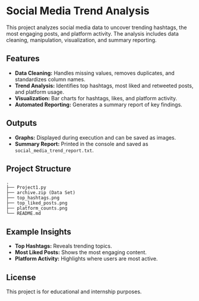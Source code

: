 # Social Media Trend Analysis

This project analyzes social media data to uncover trending hashtags, the most engaging posts, and platform activity. The analysis includes data cleaning, manipulation, visualization, and summary reporting.

## Features

- **Data Cleaning:** Handles missing values, removes duplicates, and standardizes column names.
- **Trend Analysis:** Identifies top hashtags, most liked and retweeted posts, and platform usage.
- **Visualization:** Bar charts for hashtags, likes, and platform activity.
- **Automated Reporting:** Generates a summary report of key findings.



## Outputs

- **Graphs:** Displayed during execution and can be saved as images.
- **Summary Report:** Printed in the console and saved as `social_media_trend_report.txt`.

## Project Structure

```
.
├── Project1.py
├── archive.zip (Data Set)
├── top_hashtags.png
├── top_liked_posts.png
├── platform_counts.png
└── README.md
```

## Example Insights

- **Top Hashtags:** Reveals trending topics.
- **Most Liked Posts:** Shows the most engaging content.
- **Platform Activity:** Highlights where users are most active.

## License

This project is for educational and internship purposes.
